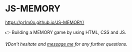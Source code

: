 # JS-MEMORY
https://pr1m0x.github.io/JS-MEMORY/

👉 Building a MEMORY game by using HTML, CSS and JS.

❓*Don't hesitate and [message me](mailto:kraemer.timo1@gmail.com) for any further questions.*


